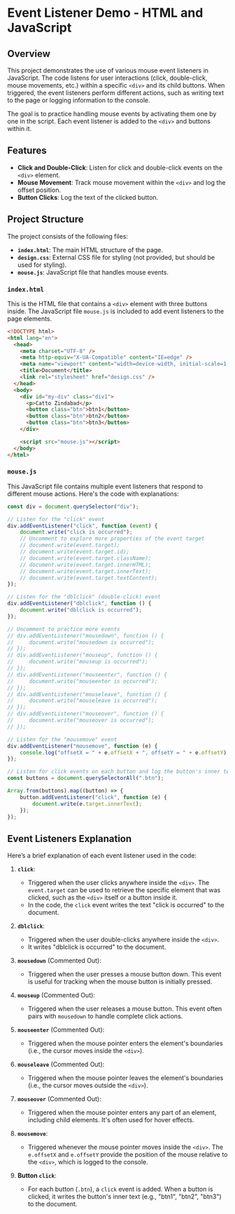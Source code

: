 # Event Listener Demo - HTML and JavaScript

## Overview
This project demonstrates the use of various mouse event listeners in JavaScript. The code listens for user interactions (click, double-click, mouse movements, etc.) within a specific `<div>` and its child buttons. When triggered, the event listeners perform different actions, such as writing text to the page or logging information to the console.

The goal is to practice handling mouse events by activating them one by one in the script. Each event listener is added to the `<div>` and buttons within it.

## Features
- **Click and Double-Click**: Listen for click and double-click events on the `<div>` element.
- **Mouse Movement**: Track mouse movement within the `<div>` and log the offset position.
- **Button Clicks**: Log the text of the clicked button.

## Project Structure
The project consists of the following files:

- **`index.html`**: The main HTML structure of the page.
- **`design.css`**: External CSS file for styling (not provided, but should be used for styling).
- **`mouse.js`**: JavaScript file that handles mouse events.

### `index.html`

This is the HTML file that contains a `<div>` element with three buttons inside. The JavaScript file `mouse.js` is included to add event listeners to the page elements.

```html
<!DOCTYPE html>
<html lang="en">
  <head>
    <meta charset="UTF-8" />
    <meta http-equiv="X-UA-Compatible" content="IE=edge" />
    <meta name="viewport" content="width=device-width, initial-scale=1.0" />
    <title>Document</title>
    <link rel="stylesheet" href="design.css" />
  </head>
  <body>
    <div id="my-div" class="div1">
      <p>Catto Zindabad</p>
      <button class="btn">btn1</button>
      <button class="btn">btn2</button>
      <button class="btn">btn3</button>
    </div>

    <script src="mouse.js"></script>
  </body>
</html>
```

### `mouse.js`

This JavaScript file contains multiple event listeners that respond to different mouse actions. Here's the code with explanations:

```javascript
const div = document.querySelector("div");

// Listen for the "click" event
div.addEventListener("click", function (event) {
    document.write("click is occurred");
    // Uncomment to explore more properties of the event target
    // document.write(event.target);
    // document.write(event.target.id);
    // document.write(event.target.className);
    // document.write(event.target.innerHTML);
    // document.write(event.target.innerText);
    // document.write(event.target.textContent);
});

// Listen for the "dblclick" (double-click) event
div.addEventListener("dblclick", function () {
    document.write("dblclick is occurred");
});

// Uncomment to practice more events
// div.addEventListener("mousedown", function () {
//     document.write("mousedown is occurred");
// });
// div.addEventListener("mouseup", function () {
//     document.write("mouseup is occurred");
// });
// div.addEventListener("mouseenter", function () {
//     document.write("mouseenter is occurred");
// });
// div.addEventListener("mouseleave", function () {
//     document.write("mouseleave is occurred");
// });
// div.addEventListener("mouseover", function () {
//     document.write("mouseover is occurred");
// });

// Listen for the "mousemove" event
div.addEventListener("mousemove", function (e) {
    console.log("offsetX = " + e.offsetX + ", offsetY = " + e.offsetY);
});

// Listen for click events on each button and log the button's inner text
const buttons = document.querySelectorAll(".btn");

Array.from(buttons).map((button) => {
    button.addEventListener("click", function (e) {
        document.write(e.target.innerText);
    });
});
```

## Event Listeners Explanation

Here’s a brief explanation of each event listener used in the code:

1. **`click`**: 
   - Triggered when the user clicks anywhere inside the `<div>`. The `event.target` can be used to retrieve the specific element that was clicked, such as the `<div>` itself or a button inside it.
   - In the code, the `click` event writes the text "click is occurred" to the document.

2. **`dblclick`**: 
   - Triggered when the user double-clicks anywhere inside the `<div>`.
   - It writes "dblclick is occurred" to the document.

3. **`mousedown`** (Commented Out):
   - Triggered when the user presses a mouse button down. This event is useful for tracking when the mouse button is initially pressed.

4. **`mouseup`** (Commented Out):
   - Triggered when the user releases a mouse button. This event often pairs with `mousedown` to handle complete click actions.

5. **`mouseenter`** (Commented Out):
   - Triggered when the mouse pointer enters the element's boundaries (i.e., the cursor moves inside the `<div>`).
   
6. **`mouseleave`** (Commented Out):
   - Triggered when the mouse pointer leaves the element's boundaries (i.e., the cursor moves outside the `<div>`).

7. **`mouseover`** (Commented Out):
   - Triggered when the mouse pointer enters any part of an element, including child elements. It's often used for hover effects.

8. **`mousemove`**: 
   - Triggered whenever the mouse pointer moves inside the `<div>`. The `e.offsetX` and `e.offsetY` provide the position of the mouse relative to the `<div>`, which is logged to the console.
   
9. **Button `click`**: 
   - For each button (`.btn`), a `click` event is added. When a button is clicked, it writes the button's inner text (e.g., "btn1", "btn2", "btn3") to the document.

